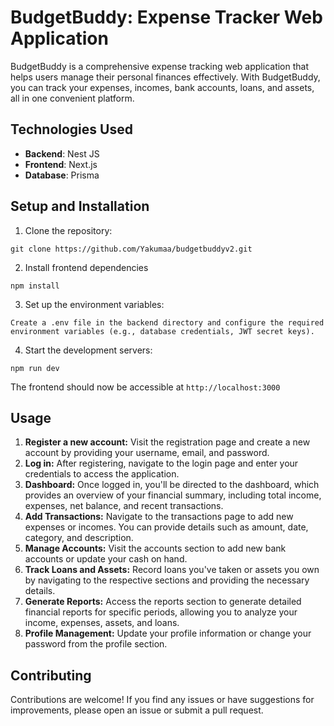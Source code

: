 # BudgetBuddy: Expense Tracker Web Application

BudgetBuddy is a comprehensive expense tracking web application that helps users manage their personal finances effectively. With BudgetBuddy, you can track your expenses, incomes, bank accounts, loans, and assets, all in one convenient platform.

## Technologies Used

- **Backend**: Nest JS
- **Frontend**: Next.js
- **Database**: Prisma

## Setup and Installation

1. Clone the repository:
```
git clone https://github.com/Yakumaa/budgetbuddyv2.git
```

2. Install frontend dependencies
```
npm install
```

3. Set up the environment variables:
```
Create a .env file in the backend directory and configure the required environment variables (e.g., database credentials, JWT secret keys).
```

4. Start the development servers:
```
npm run dev
```

The frontend should now be accessible at `http://localhost:3000`

## Usage

1. **Register a new account:** Visit the registration page and create a new account by providing your username, email, and password.
2. **Log in:** After registering, navigate to the login page and enter your credentials to access the application.
3. **Dashboard:** Once logged in, you'll be directed to the dashboard, which provides an overview of your financial summary, including total income, expenses, net balance, and recent transactions.
4. **Add Transactions:** Navigate to the transactions page to add new expenses or incomes. You can provide details such as amount, date, category, and description.
5. **Manage Accounts:** Visit the accounts section to add new bank accounts or update your cash on hand.
6. **Track Loans and Assets:** Record loans you've taken or assets you own by navigating to the respective sections and providing the necessary details.
7. **Generate Reports:** Access the reports section to generate detailed financial reports for specific periods, allowing you to analyze your income, expenses, assets, and loans.
8. **Profile Management:** Update your profile information or change your password from the profile section.

## Contributing

Contributions are welcome! If you find any issues or have suggestions for improvements, please open an issue or submit a pull request.